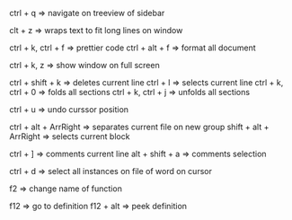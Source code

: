ctrl + q                => navigate on treeview of sidebar

clt + z                 => wraps text to fit long lines on window

ctrl + k, ctrl + f      => prettier code
ctrl + alt + f          => format all document

ctrl + k, z             => show window on full screen 

ctrl + shift + k        => deletes current line
ctrl + l                => selects current line
ctrl + k, ctrl + 0      => folds all sections
ctrl + k, ctrl + j      => unfolds all sections

ctrl + u                => undo curssor position

ctrl + alt + ArrRight   => separates current file on new group
shift + alt + ArrRight   => selects current block

ctrl + ]                => comments current line
alt + shift + a         => comments selection

ctrl + d                => select all instances on file of word on cursor

f2                      => change name of function

f12                     => go to definition
f12 + alt               => peek definition


